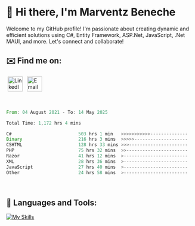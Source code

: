 # 👋 Hi there, I'm Marventz Beneche

Welcome to my GitHub profile! I'm passionate about creating dynamic and efficient solutions using C#, Entity Framework, ASP.Net, JavaScript, .Net MAUI, and more. Let's connect and collaborate!

## ✉️ Find me on:
 <a href="https://linkedin.com/in/benechem" target="_blank" rel="noopener noreferrer"> <img src="https://icons.iconarchive.com/icons/limav/flat-gradient-social/512/Linkedin-icon.png" alt="LinkedIn" height="40" style="vertical-align:top; margin:4px"></a>
 <a href="mailto:info@benechem.co"> <img src="https://icons.iconarchive.com/icons/dtafalonso/android-lollipop/512/Gmail-icon.png" alt="Email" height="40" style="vertical-align:top; margin:4px"></a>
</p>

<br/>
<!--START_SECTION:waka-->

```rust
From: 04 August 2021 - To: 14 May 2025

Total Time: 1,172 hrs 4 mins

C#                         503 hrs 1 min   >>>>>>>>>>>--------------   42.02 %
Binary                     216 hrs 3 mins  >>>>>--------------------   18.05 %
CSHTML                     128 hrs 33 mins >>>----------------------   10.74 %
PHP                        75 hrs 32 mins  >>-----------------------   06.31 %
Razor                      41 hrs 12 mins  >------------------------   03.44 %
XML                        28 hrs 36 mins  >------------------------   02.39 %
JavaScript                 27 hrs 40 mins  >------------------------   02.31 %
Other                      24 hrs 58 mins  >------------------------   02.09 %
```

<!--END_SECTION:waka-->
<br />

## 🧰 Languages and Tools:

[![My Skills](https://skillicons.dev/icons?i=js,html,css,cs,java,php,mysql,dotnet,bootstrap,visualstudio,vscode,androidstudio,azure,xd,wordpress,raspberrypi)](https://skillicons.dev)
<br />

